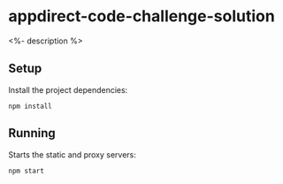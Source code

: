 # appdirect-code-challenge-solution

<%- description %>

## Setup

Install the project dependencies:

`npm install`

## Running

Starts the static and proxy servers:

`npm start`

